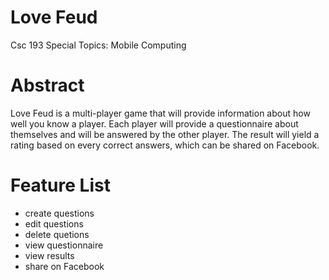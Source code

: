 # Love Feud

Csc 193 Special Topics: Mobile Computing

# Abstract

Love Feud is a multi-player game that will provide information about how well you know a player. Each player will provide a questionnaire about themselves and will be answered by the other player. The result will yield a rating based on every correct answers, which can be shared on Facebook.

# Feature List

* create questions
* edit questions
* delete quetions
* view questionnaire
* view results
* share on Facebook